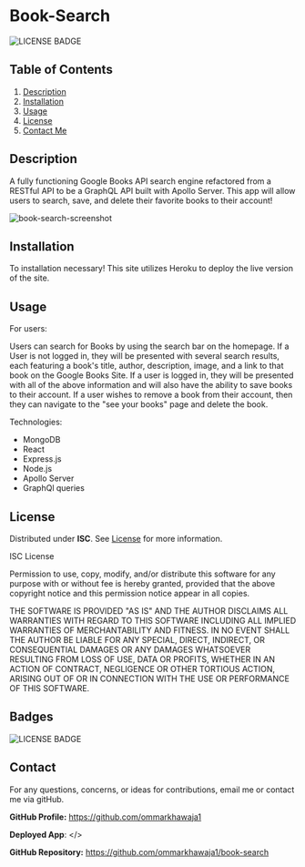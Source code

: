 # Book-Search


![LICENSE BADGE](https://img.shields.io/badge/license-ISC-brightgreen?style=for-the-badge)

## Table of Contents

1. [Description](#description)
2. [Installation](#installation)
3. [Usage](#usage)
4. [License](#license)
5. [Contact Me](#contact)

## Description
A fully functioning Google Books API search engine refactored from a RESTful API to be a GraphQL API built with Apollo Server. This app will allow users to search, save, and delete their favorite books to their account!

![book-search-screenshot](https://user-images.githubusercontent.com/79770445/191140555-77b8c16a-30ef-48d5-a9b7-aaa63c818494.PNG)


## Installation
To installation necessary! This site utilizes Heroku to deploy the live version of the site. 


## Usage
For users:

Users can search for Books by using the search bar on the homepage. If a User is not logged in, they will be presented with several search results, each featuring a book's title, author, description, image, and a link to that book on the Google Books Site. If a user is logged in, they will be presented with all of the above information and will also have the ability to save books to their account. If a user wishes to remove a book from their account, then they can navigate to the "see your books" page and delete the book. 

Technologies:

- MongoDB
- React
- Express.js
- Node.js
- Apollo Server
- GraphQl queries
## License

Distributed under **ISC**. See [License](https://spdx.org/licenses/ISC.html) for more information.



ISC License

Permission to use, copy, modify, and/or distribute this software for any purpose with or without fee is hereby granted, provided that the above copyright notice and this permission notice appear in all copies.

THE SOFTWARE IS PROVIDED "AS IS" AND THE AUTHOR DISCLAIMS ALL WARRANTIES WITH REGARD TO THIS SOFTWARE INCLUDING ALL IMPLIED WARRANTIES OF MERCHANTABILITY AND FITNESS. IN NO EVENT SHALL THE AUTHOR BE LIABLE FOR ANY SPECIAL, DIRECT, INDIRECT, OR CONSEQUENTIAL DAMAGES OR ANY DAMAGES WHATSOEVER RESULTING FROM LOSS OF USE, DATA OR PROFITS, WHETHER IN AN ACTION OF CONTRACT, NEGLIGENCE OR OTHER TORTIOUS ACTION, ARISING OUT OF OR IN CONNECTION WITH THE USE OR PERFORMANCE OF THIS SOFTWARE.

## Badges

![LICENSE BADGE](https://img.shields.io/badge/license-ISC-brightgreen?style=for-the-badge)

## Contact

For any questions, concerns, or ideas for contributions, email me or contact me via gitHub.

**GitHub Profile:** <https://github.com/ommarkhawaja1>

**Deployed App**: </>

**GitHub Repository:** <https://github.com/ommarkhawaja1/book-search>
